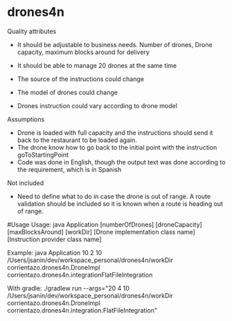 # drones4n

Quality attributes

- It should be adjustable to business needs. Number of drones, Drone capacity, maximum blocks around for delivery
- It should be able to manage 20 drones at the same time

- The source of the instructions could change
- The model of drones could change
- Drones instruction could vary according to drone model

Assumptions
- Drone is loaded with full capacity and the instructions should send it back to the restaurant to be loaded again.
- The drone know how to go back to the initial point with the instruction goToStartingPoint
- Code was done in English, though the output text was done according to the requirement, which is in Spanish

Not included
- Need to define what to do in case the drone is out of range. A route validation should be included so it is known 
when a route is heading out of range.

#Usage
Usage:
java Application [numberOfDrones] [droneCapacity] [maxBlocksAround] [workDir] [Drone implementation class name] [Instruction provider class name]

Example:
java Application 10 2 10 /Users/jsanin/dev/workspace_personal/drones4n/workDir corrientazo.drones4n.DroneImpl corrientazo.drones4n.integrationFlatFileIntegration

With gradle:
 ./gradlew run --args="20 4 10 /Users/jsanin/dev/workspace_personal/drones4n/workDir corrientazo.drones4n.DroneImpl corrientazo.drones4n.integration.FlatFileIntegration"
